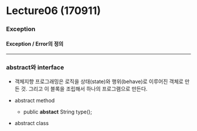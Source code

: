 # Lecture06 (170911)
### Exception
#### Exception / Error의 정의

* * *

### abstract와 interface

 * 객체지향 프로그래밍은 로직을 상태(state)와 행위(behave)로 이루어진 객체로 만든 것. 그리고 이 블록을 조립해서 하나의 프로그램으로 만든다.

 * abstract method
   * public **abstact** String type();

 * abstract class
